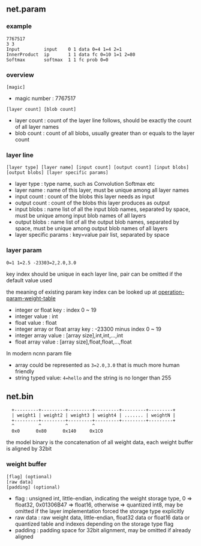 ## net.param
### example
```
7767517
3 3
Input         input    0 1 data 0=4 1=4 2=1
InnerProduct  ip       1 1 data fc 0=10 1=1 2=80
Softmax       softmax  1 1 fc prob 0=0
```
### overview
```
[magic]
```
* magic number : 7767517
```
[layer count] [blob count]
```
* layer count : count of the layer line follows, should be exactly the count of all layer names
* blob count : count of all blobs, usually greater than or equals to the layer count
### layer line
```
[layer type] [layer name] [input count] [output count] [input blobs] [output blobs] [layer specific params]
```
* layer type : type name, such as Convolution Softmax etc
* layer name : name of this layer, must be unique among all layer names
* input count : count of the blobs this layer needs as input
* output count : count of the blobs this layer produces as output
* input blobs : name list of all the input blob names, separated by space, must be unique among input blob names of all layers
* output blobs : name list of all the output blob names, separated by space, must be unique among output blob names of all layers
* layer specific params : key=value pair list, separated by space
### layer param
```
0=1 1=2.5 -23303=2,2.0,3.0
```
key index should be unique in each layer line, pair can be omitted if the default value used

the meaning of existing param key index can be looked up at [operation-param-weight-table](operation-param-weight-table)

* integer or float key : index 0 ~ 19
* integer value : int
* float value : float
* integer array or float array key : -23300 minus index 0 ~ 19
* integer array value : [array size],int,int,...,int
* float array value : [array size],float,float,...,float

In modern ncnn param file

* array could be represented as `3=2.0,3.0` that is much more human friendly
* string typed value: `4=hello` and the string is no longer than 255

## net.bin
```
  +---------+---------+---------+---------+---------+---------+
  | weight1 | weight2 | weight3 | weight4 | ....... | weightN |
  +---------+---------+---------+---------+---------+---------+
  ^         ^         ^         ^
  0x0      0x80      0x140     0x1C0
```
the model binary is the concatenation of all weight data, each weight buffer is aligned by 32bit

### weight buffer
```
[flag] (optional)
[raw data]
[padding] (optional)
```
* flag : unsigned int,  little-endian, indicating the weight storage type, 0 => float32, 0x01306B47 => float16, otherwise => quantized int8, may be omitted if the layer implementation forced the storage type explicitly
* raw data : raw weight data, little-endian, float32 data or float16 data or quantized table and indexes depending on the storage type flag
* padding : padding space for 32bit alignment, may be omitted if already aligned
